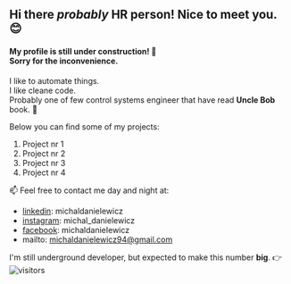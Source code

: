 ## Hi there *probably* HR person!  Nice to meet you. 😊
#### My profile is still under construction! 🔧 </br> Sorry for the inconvenience.

I like to automate things. </br> I like cleane code. </br> Probably one of few control systems engineer that have read **Uncle Bob** book. 👴
  
Below you can find some of my projects:
1. Project nr 1
2. Project nr 2
3. Project nr 3 
4. Project nr 4

📫 Feel free to contact me day and night at: 
- <a href="https://www.linkedin.com/in/michaldanielewicz/">linkedin</a>: michaldanielewicz
- <a href="https://www.instagram.com/michal_danielewicz/">instagram</a>: michal_danielewicz
- <a href="https://www.facebook.com/michaldanieIewicz/">facebook</a>: michaldanieIewicz
- mailto: michaldanielewicz94@gmail.com

I'm still underground developer, but expected to make this number **big**. 👉 ![visitors](https://visitor-badge.glitch.me/badge?page_id=michaldanielewicz.visitor-badge)
